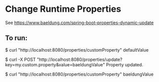 # Change Runtime Properties

See https://www.baeldung.com/spring-boot-properties-dynamic-update

## To run:

$ curl "http://localhost:8080/properties/customProperty"
defaultValue

$ curl -X POST "http://localhost:8080/properties/update?key=my.custom.property&value=baeldungValue"
Property updated. 

$ curl "http://localhost:8080/properties/customProperty"
baeldungValue

